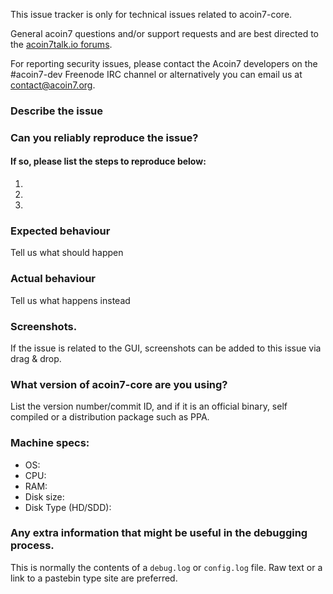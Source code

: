 <!--- Remove sections that do not apply -->

This issue tracker is only for technical issues related to acoin7-core.

General acoin7 questions and/or support requests and are best directed to the [acoin7talk.io forums](https://acoin7talk.io/).

For reporting security issues, please contact the Acoin7 developers on the #acoin7-dev Freenode IRC channel or alternatively you can email us at contact@acoin7.org.

### Describe the issue

### Can you reliably reproduce the issue?
#### If so, please list the steps to reproduce below:
1.
2.
3.

### Expected behaviour
Tell us what should happen

### Actual behaviour
Tell us what happens instead

### Screenshots.
If the issue is related to the GUI, screenshots can be added to this issue via drag & drop.

### What version of acoin7-core are you using?
List the version number/commit ID, and if it is an official binary, self compiled or a distribution package such as PPA.

### Machine specs:
- OS:
- CPU:
- RAM:
- Disk size:
- Disk Type (HD/SDD):

### Any extra information that might be useful in the debugging process.
This is normally the contents of a `debug.log` or `config.log` file. Raw text or a link to a pastebin type site are preferred.
